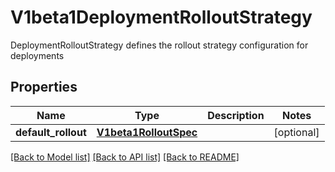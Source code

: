 # V1beta1DeploymentRolloutStrategy

DeploymentRolloutStrategy defines the rollout strategy configuration for deployments
## Properties
Name | Type | Description | Notes
------------ | ------------- | ------------- | -------------
**default_rollout** | [**V1beta1RolloutSpec**](V1beta1RolloutSpec.md) |  | [optional] 

[[Back to Model list]](../README.md#documentation-for-models) [[Back to API list]](../README.md#documentation-for-api-endpoints) [[Back to README]](../README.md)


